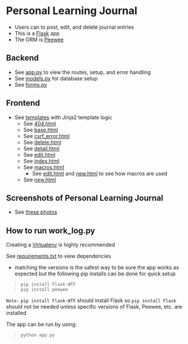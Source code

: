 # Personal Learning Journal
* Users can to post, edit, and delete journal entries
* This is a [Flask](https://flask.palletsprojects.com/en/2.2.x/) app
* The ORM is [Peewee](http://docs.peewee-orm.com/en/latest/#)

## Backend
* See [app.py](https://github.com/FVPukay/personal-learning-journal/blob/master/app.py) to view the routes, setup, and error handling
* See [models.py](https://github.com/FVPukay/personal-learning-journal/blob/master/models.py) for database setup
* See [forms.py](https://github.com/FVPukay/personal-learning-journal/blob/master/forms.py)

## Frontend
* See [templates](https://github.com/FVPukay/personal-learning-journal/tree/master/templates) with Jinja2 template logic
    * See [404.html](https://github.com/FVPukay/personal-learning-journal/blob/master/templates/404.html)
    * See [base.html](https://github.com/FVPukay/personal-learning-journal/blob/master/templates/base.html)
    * See [csrf_error.html](https://github.com/FVPukay/personal-learning-journal/blob/master/templates/csrf_error.html)
    * See [delete.html](https://github.com/FVPukay/personal-learning-journal/blob/master/templates/delete.html)
    * See [detail.html](https://github.com/FVPukay/personal-learning-journal/blob/master/templates/detail.html)
    * See [edit.html](https://github.com/FVPukay/personal-learning-journal/blob/master/templates/edit.html)
    * See [index.html](https://github.com/FVPukay/personal-learning-journal/blob/master/templates/index.html)
    * See [macros.html](https://github.com/FVPukay/personal-learning-journal/blob/master/templates/macros.html)
        * See [edit.html](https://github.com/FVPukay/personal-learning-journal/blob/master/templates/edit.html) and [new.html](https://github.com/FVPukay/personal-learning-journal/blob/master/templates/new.html) to see how macros are used
    * See [new.html](https://github.com/FVPukay/personal-learning-journal/blob/master/templates/new.html)

## Screenshots of Personal Learning Journal
* See [these photos](https://www.flickr.com/photos/156561177@N03/albums/72157709664341772)

## How to run work_log.py
Creating a [Virtualenv](https://pythonbasics.org/virtualenv/) is highly recommended

See [requirements.txt](https://github.com/FVPukay/personal-learning-journal/blob/master/requirements.txt) to view dependencies
* matching the versions is the safest way to be sure the app works as expected but the following pip installs can be done for quick setup

>`pip install Flask-WTF`  
`pip install peewee`

`Note:` `pip install Flask-WTF` should install Flask so `pip install Flask`
should not be needed unless specific versions of Flask, Peewee, etc. are
installed

The app can be run by using:
>`python app.py`
